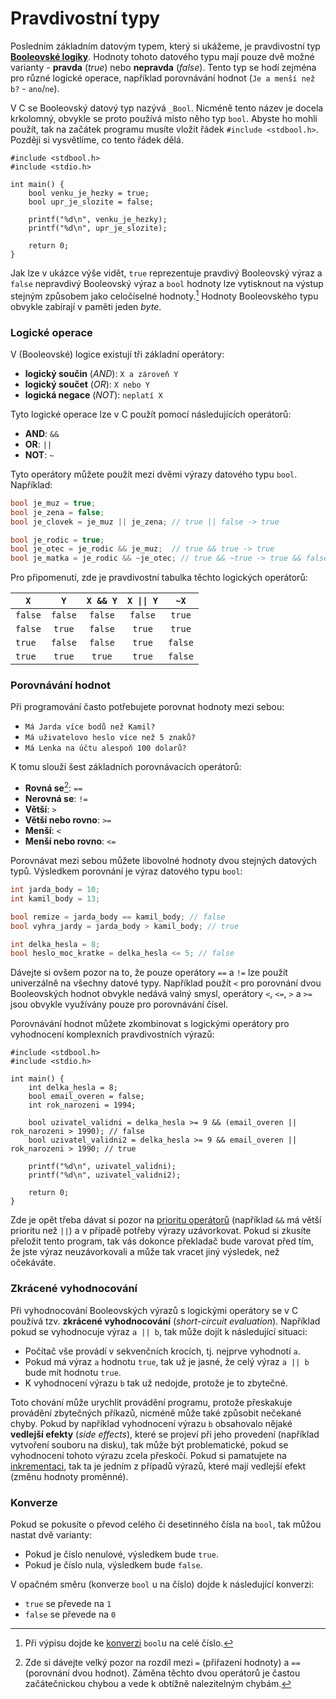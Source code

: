 # Pravdivostní typy
Posledním základním datovým typem, který si ukážeme, je pravdivostní typ
**[Booleovské logiky](https://cs.wikipedia.org/wiki/Boolean)**. Hodnoty tohoto datového typu mají
pouze dvě možné varianty - **pravda** (*true*) nebo **nepravda** (*false*). Tento typ se hodí
zejména pro různé logické operace, například porovnávání hodnot (`Je a menší než b?` - `ano`/`ne`).

V C se Booleovský datový typ nazývá `_Bool`. Nicméně tento název je docela krkolomný, obvykle se proto
používá místo něho typ `bool`. Abyste ho mohli použít, tak na začátek programu musíte vložit řádek
`#include <stdbool.h>`. Později si vysvětlíme, co tento řádek dělá.
```c,editable,mainbody
#include <stdbool.h>
#include <stdio.h>

int main() {
    bool venku_je_hezky = true;
    bool upr_je_slozite = false;

    printf("%d\n", venku_je_hezky);
    printf("%d\n", upr_je_slozite);

    return 0;
}
```
Jak lze v ukázce výše vidět, `true` reprezentuje pravdivý Booleovský výraz a `false` nepravdivý
Booleovský výraz a `bool` hodnoty lze vytisknout na výstup stejným způsobem jako celočíselné hodnoty.[^1]
Hodnoty Booleovského typu obvykle zabírají v paměti jeden *byte*.

[^1]: Při výpisu dojde ke [konverzi](#konverze) `bool`u na celé číslo.

### Logické operace
V (Booleovské) logice existují tři základní operátory:
- **logický součin** (*AND*): `X a zároveň Y`
- **logický součet** (*OR*): `X nebo Y`
- **logická negace** (*NOT*): `neplatí X`

Tyto logické operace lze v C použít pomocí následujících operátorů:

- **AND**: `&&`
- **OR**: `||`
- **NOT**: `~`

Tyto operátory můžete použít mezi dvěmi výrazy datového typu `bool`. Například:
```c
bool je_muz = true;
bool je_zena = false;
bool je_clovek = je_muz || je_zena; // true || false -> true

bool je_rodic = true;
bool je_otec = je_rodic && je_muz;  // true && true -> true
bool je_matka = je_rodic && ~je_otec; // true && ~true -> true && false -> false
```


Pro připomenutí, zde je pravdivostní tabulka těchto logických operátorů:

| `X` | `Y` | `X && Y` | <code>X &#124;&#124; Y</code> | `~X` |
|---|:---:|:---:|:---:|:---:|
| `false` | `false` | `false` | `false` | `true` |
| `false` | `true` | `false` | `true` | `true` |
| `true` | `false` | `false` | `true` | `false` |
| `true` | `true` | `true` | `true` | `false` |


### Porovnávání hodnot
Při programování často potřebujete porovnat hodnoty mezi sebou:
- `Má Jarda více bodů než Kamil?`
- `Má uživatelovo heslo více než 5 znaků?`
- `Má Lenka na účtu alespoň 100 dolarů?`

K tomu slouží šest základních porovnávacích operátorů:
- **Rovná se**[^2]: `==`
- **Nerovná se**: `!=`
- **Větší**: `>`
- **Větší nebo rovno**: `>=`
- **Menší**: `<`
- **Menší nebo rovno**: `<=`

[^2]: Zde si dávejte velký pozor na rozdíl mezi `=` (přiřazení hodnoty) a `==` (porovnání dvou hodnot).
Záměna těchto dvou operátorů je častou začátečnickou chybou a vede k obtížně nalezitelným chybám.

Porovnávat mezi sebou můžete libovolné hodnoty dvou stejných datových typů. Výsledkem porovnání
je výraz datového typu `bool`:
```c
int jarda_body = 10;
int kamil_body = 13;

bool remize = jarda_body == kamil_body; // false
bool vyhra_jardy = jarda_body > kamil_body; // true

int delka_hesla = 8;
bool heslo_moc_kratke = delka_hesla <= 5; // false
```

Dávejte si ovšem pozor na to, že pouze operátory `==` a `!=` lze použít univerzálně na všechny datové typy.
Například použít `<` pro porovnání dvou Booleovských hodnot obvykle nedává valný smysl, operátory
`<`, `<=`, `>` a `>=` jsou obvykle využívány pouze pro porovnávání čísel.

Porovnávání hodnot můžete zkombinovat s logickými operátory pro vyhodnocení komplexních pravdivostních
výrazů:
```c,editable,mainbody
#include <stdbool.h>
#include <stdio.h>

int main() {
    int delka_hesla = 8;
    bool email_overen = false;
    int rok_narozeni = 1994;

    bool uzivatel_validni = delka_hesla >= 9 && (email_overen || rok_narozeni > 1990); // false
    bool uzivatel_validni2 = delka_hesla >= 9 && email_overen || rok_narozeni > 1990; // true

    printf("%d\n", uzivatel_validni);
    printf("%d\n", uzivatel_validni2);

    return 0;
}
```
Zde je opět třeba dávat si pozor na [prioritu operátorů](https://en.cppreference.com/w/c/language/operator_precedence)
(například `&&` má větší prioritu než `||`) a v případě potřeby výrazy uzávorkovat. Pokud si zkusíte
přeložit tento program, tak vás dokonce překladač bude varovat před tím, že jste výraz neuzávorkovali a
může tak vracet jiný výsledek, než očekáváte.

### Zkrácené vyhodnocování
Při vyhodnocování Booleovských výrazů s logickými operátory se v C používá tzv. **zkrácené vyhodnocování**
(*short-circuit evaluation*). Například pokud se vyhodnocuje výraz `a || b`, tak může dojít k následující
situaci:
- Počítač vše provádí v sekvenčních krocích, tj. nejprve vyhodnotí `a`.
- Pokud má výraz `a` hodnotu `true`, tak už je jasné, že celý výraz `a || b` bude mít hodnotu `true`.
- K vyhodnocení výrazu `b` tak už nedojde, protože je to zbytečné.

Toto chování může urychlit provádění programu, protože přeskakuje provádění zbytečných příkazů,
nicméně může také způsobit nečekané chyby. Pokud by například vyhodnocení výrazu `b` obsahovalo nějaké
**vedlejší efekty** (*side effects*), které se projeví při jeho provedení (například vytvoření souboru
na disku), tak může být problematické, pokud se vyhodnocení tohoto výrazu zcela přeskočí. Pokud si pamatujete
na [inkrementaci](promenne_slozeny_zapis.md#inkrementace-a-dekrementace), tak ta je jedním z případů výrazů, které mají
vedlejší efekt (změnu hodnoty proměnné).

### Konverze
Pokud se pokusíte o převod celého či desetinného čísla na `bool`, tak můžou nastat dvě varianty:
- Pokud je číslo nenulové, výsledkem bude `true`.
- Pokud je číslo nula, výsledkem bude `false`.

V opačném směru (konverze `bool` u na číslo) dojde k následující konverzi:
- `true` se převede na `1`
- `false` se převede na `0`
